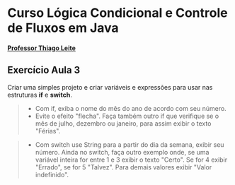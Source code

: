 
# **Curso Lógica Condicional e Controle de Fluxos em Java**
#### [Professor Thiago Leite](https://github.com/tlcdio)


## Exercício Aula 3

Criar uma simples projeto e criar variáveis e expressões para usar nas estruturas **if** e **switch**.

> - Com if, exiba o nome do mês do ano de acordo com seu número.
> - Evite o efeito "flecha". Faça também outro if que verifique se o mês de julho, dezembro ou janeiro, para assim exibir o texto "Férias".

> - Com switch use String para a partir do dia da semana, exibir seu número. Ainda no switch, faça outro exemplo onde, se uma variável inteira for entre 1 e 3 exibir o texto "Certo".
> Se for 4 exibir "Errado", se for 5 "Talvez". Para demais valores exibir "Valor indefinido".

 